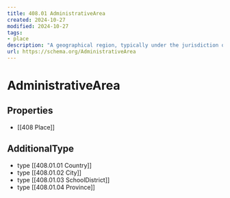 ```yaml
---
title: 408.01 AdministrativeArea
created: 2024-10-27
modified: 2024-10-27
tags:
- place
description: "A geographical region, typically under the jurisdiction of a particular government."
url: https://schema.org/AdministrativeArea
---
```

# AdministrativeArea
## Properties
- [[408 Place]]

## AdditionalType
- type [[408.01.01 Country]]
- type [[408.01.02 City]]
- type [[408.01.03 SchoolDistrict]]
- type [[408.01.04 Province]]
